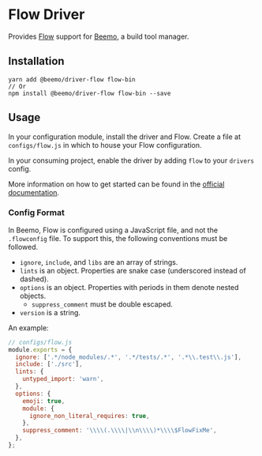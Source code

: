 # Flow Driver

Provides [Flow](https://github.com/facebook/flow) support for
[Beemo](https://github.com/milesj/beemo), a build tool manager.

## Installation

```
yarn add @beemo/driver-flow flow-bin
// Or
npm install @beemo/driver-flow flow-bin --save
```

## Usage

In your configuration module, install the driver and Flow. Create a file at `configs/flow.js` in
which to house your Flow configuration.

In your consuming project, enable the driver by adding `flow` to your `drivers` config.

More information on how to get started can be found in the
[official documentation](https://github.com/milesj/beemo).

### Config Format

In Beemo, Flow is configured using a JavaScript file, and not the `.flowconfig` file. To support
this, the following conventions must be followed.

* `ignore`, `include`, and `libs` are an array of strings.
* `lints` is an object. Properties are snake case (underscored instead of dashed).
* `options` is an object. Properties with periods in them denote nested objects.
  * `suppress_comment` must be double escaped.
* `version` is a string.

An example:

```js
// configs/flow.js
module.exports = {
  ignore: ['.*/node_modules/.*', '.*/tests/.*', '.*\\.test\\.js'],
  include: ['./src'],
  lints: {
    untyped_import: 'warn',
  },
  options: {
    emoji: true,
    module: {
      ignore_non_literal_requires: true,
    },
    suppress_comment: '\\\\(.\\\\|\\n\\\\)*\\\\$FlowFixMe',
  },
};
```
